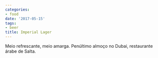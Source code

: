 ```yaml
---
categories:
- food
date: '2017-05-15'
tags:
- beer
title: Imperial Lager
---
```


Meio refrescante, meio amarga. Penúltimo almoço no Dubai, restaurante árabe de Salta.